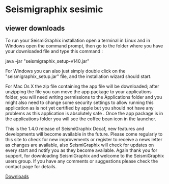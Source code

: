 # Seismigraphix sesimic 
## viewer downloads

To run your SeismiGraphix installation open a terminal in Linux and in Windows open the command prompt, then go to the folder where you have your downloaded file and type this command :

java -jar  "seismigraphix_setup-v140.jar"

For Windows you can also just simply double click on the "seismigraphix_setup.jar" file, and the installation wizard should start.

For Mac Os X  the zip file containing the app file will be downloaded; after unzipping the file you can move the app package to your applications folder, you will need writing permissions to the Applications folder and you might also need to change some security settings to allow running this application as is not yet certified by apple but you should not have any problems as this application is absolutely safe . Once the app package is in the applications folder you will see the coffee bean icon in the launcher.

This is the 1.4.0 release of SeismiGraphix Decaf, new features and developments will become available in the future. Please come regularly to this site to check for new improvements or register to receive a news letter as changes are available, also SeismiGraphix will check for updates on every start and notify you as they become available. Again thank you for support, for downloading SeismiGraphix and welcome to the SeismiGraphix users group. If you have any comments or suggestions please check the contact page for details.


[Downloads](url)
```
